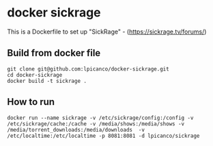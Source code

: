 # docker sickrage

This is a Dockerfile to set up "SickRage" - (https://sickrage.tv/forums/)

Build from docker file
----------------------

```
git clone git@github.com:lpicanco/docker-sickrage.git
cd docker-sickrage
docker build -t sickrage .
```

How to run
----------

```
docker run --name sickrage -v /etc/sickrage/config:/config -v /etc/sickrage/cache:/cache -v /media/shows:/media/shows -v /media/torrent_downloads:/media/downloads  -v /etc/localtime:/etc/localtime -p 8081:8081 -d lpicanco/sickrage
```
